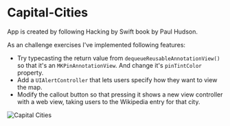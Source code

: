 # Capital-Cities

App is created by following Hacking by Swift book by Paul Hudson.

As an challenge exercises I've implemented following features:

- Try typecasting the return value from `dequeueReusableAnnotationView()` so that it's an `MKPinAnnotationView`. And change it's `pinTintColor` property.
- Add a `UIAlertController` that lets users specify how they want to view the map.
- Modify the callout button so that pressing it shows a new view controller with a web view, taking users to the Wikipedia entry for that city.

![Capital Cities](https://media.giphy.com/media/U24M2oMMXCVZDehqaC/giphy.gif)
